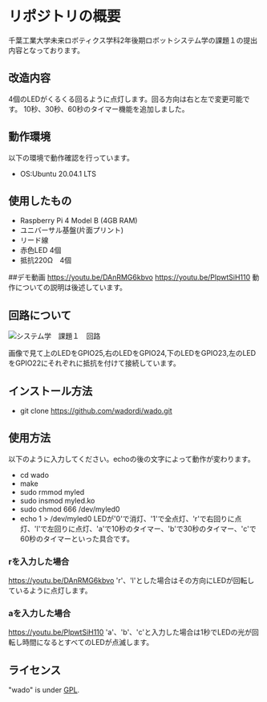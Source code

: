 # リポジトリの概要
千葉工業大学未来ロボティクス学科2年後期ロボットシステム学の課題１の提出内容となっております。

## 改造内容
4個のLEDがくるくる回るように点灯します。回る方向は右と左で変更可能です。
10秒、30秒、60秒のタイマー機能を追加しました。

## 動作環境
以下の環境で動作確認を行っています。
* OS:Ubuntu 20.04.1 LTS

## 使用したもの
* Raspberry Pi 4 Model B (4GB RAM)
* ユニバーサル基盤(片面プリント)
* リード線
* 赤色LED 4個
* 抵抗220Ω　4個

##デモ動画
https://youtu.be/DAnRMG6kbvo
https://youtu.be/PlpwtSiH110
動作についての説明は後述しています。


## 回路について
![システム学　課題１　回路](https://user-images.githubusercontent.com/72900623/100960483-b46cdd80-3563-11eb-943d-fc8a9e206f0b.jpg)

画像で見て上のLEDをGPIO25,右のLEDをGPIO24,下のLEDをGPIO23,左のLEDをGPIO22にそれぞれに抵抗を付けて接続しています。

## インストール方法
* git clone https://github.com/wadordi/wado.git

## 使用方法
以下のように入力してください。echoの後の文字によって動作が変わります。
* cd wado
* make
* sudo rmmod myled
* sudo insmod myled.ko
* sudo chmod 666 /dev/myled0
* echo 1 > /dev/myled0 
LEDが'0'で消灯、'1'で全点灯、'r'で右回りに点灯、'l'で左回りに点灯、'a'で10秒のタイマー、'b'で30秒のタイマー、'c'で60秒のタイマーといった具合です。
### rを入力した場合
https://youtu.be/DAnRMG6kbvo
'r'、'l'とした場合はその方向にLEDが回転しているように点灯します。
### aを入力した場合
https://youtu.be/PlpwtSiH110
'a'、'b'、'c'と入力した場合は1秒でLEDの光が回転し時間になるとすべてのLEDが点滅します。

## ライセンス
"wado" is under [GPL](http://www.gnu.org/licenses/gpl-3.0.html).
